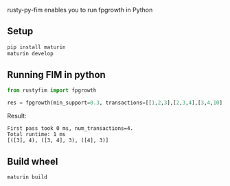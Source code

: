 rusty-py-fim enables you to run fpgrowth in Python

## Setup

```bash
pip install maturin
maturin develop
```

## Running FIM in python

```py
from rustyfim import fpgrowth

res = fpgrowth(min_support=0.3, transactions=[[1,2,3],[2,3,4],[3,4,10],[3,4,20]])
```

Result:

```
First pass took 0 ms, num_transactions=4.
Total runtime: 1 ms
[([3], 4), ([3, 4], 3), ([4], 3)]
```

## Build wheel

```bash
maturin build
```
